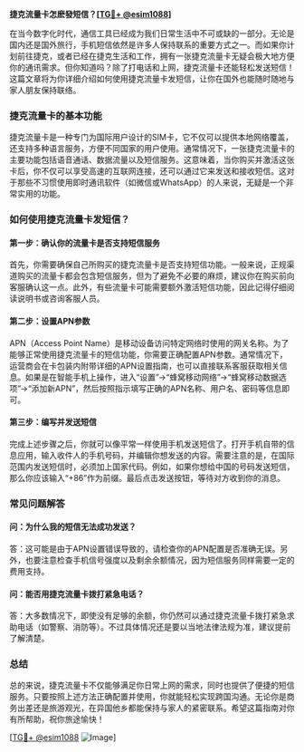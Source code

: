**捷克流量卡怎麽發短信？[[TG💪+ @esim1088](https://t.me/s/esim1088)]**

在当今数字化时代，通信工具已经成为我们日常生活中不可或缺的一部分。无论是国内还是国外旅行，手机短信依然是许多人保持联系的重要方式之一。而如果你计划前往捷克，或者已经在捷克生活和工作，拥有一张捷克流量卡无疑会极大地方便你的通讯需求。但你知道吗？除了打电话和上网，捷克流量卡还能轻松发送短信！这篇文章将为你详细介绍如何使用捷克流量卡发短信，让你在国外也能随时随地与家人朋友保持联络。

### **捷克流量卡的基本功能**

捷克流量卡是一种专门为国际用户设计的SIM卡，它不仅可以提供本地网络覆盖，还支持多种语言服务，方便不同国家的用户使用。通常情况下，一张捷克流量卡的主要功能包括语音通话、数据流量以及短信服务。这意味着，当你购买并激活这张卡后，你不仅可以享受高速的互联网连接，还可以通过它来发送和接收短信。这对于那些不习惯使用即时通讯软件（如微信或WhatsApp）的人来说，无疑是一个非常实用的功能。

### **如何使用捷克流量卡发短信？**

#### **第一步：确认你的流量卡是否支持短信服务**
首先，你需要确保自己所购买的捷克流量卡是否支持短信功能。一般来说，正规渠道购买的流量卡都会包含短信服务，但为了避免不必要的麻烦，建议你在购买前向客服确认这一点。此外，有些流量卡可能需要额外激活短信功能，因此记得仔细阅读说明书或咨询客服人员。

#### **第二步：设置APN参数**
APN（Access Point Name）是移动设备访问特定网络时使用的网关名称。为了能够正常使用捷克流量卡的短信功能，你需要正确配置APN参数。通常情况下，运营商会在卡包装内附带详细的APN设置指南，也可以直接联系客服获取相关信息。如果是在智能手机上操作，进入“设置”→“蜂窝移动网络”→“蜂窝移动数据选项”→“添加新APN”，然后按照指示填写正确的APN名称、用户名、密码等信息即可。

#### **第三步：编写并发送短信**
完成上述步骤之后，你就可以像平常一样使用手机发送短信了。打开手机自带的信息应用，输入收件人的手机号码，并编辑你想发送的内容。需要注意的是，在国际范围内发送短信时，必须加上国家代码。例如，如果你想给中国的号码发送短信，那么你应该输入“+86”作为前缀。最后点击发送按钮，等待对方收到你的消息。

### **常见问题解答**

#### **问：为什么我的短信无法成功发送？**
答：这可能是由于APN设置错误导致的，请检查你的APN配置是否准确无误。另外，也要注意检查手机信号强度以及剩余余额情况，因为短信服务同样需要一定的费用支持。

#### **问：能否用捷克流量卡拨打紧急电话？**
答：大多数情况下，即使没有足够的余额，你仍然可以通过捷克流量卡拨打紧急求助电话（如警察、消防等）。不过具体情况还是要以当地法律法规为准，建议提前了解清楚。

### **总结**

总的来说，捷克流量卡不仅能够满足你日常上网的需求，同时也提供了便捷的短信服务。只要按照上述方法正确配置并使用，你就能轻松实现跨国沟通。无论你是商务出差还是旅游观光，在异国他乡都能保持与家人的紧密联系。希望这篇指南对你有所帮助，祝你旅途愉快！

[[TG💪+ @esim1088](https://t.me/s/esim1088) ![Image](https://i.postimg.cc/4NQfJmqS/Snipaste-2025-05-13-00-14-12.png)]